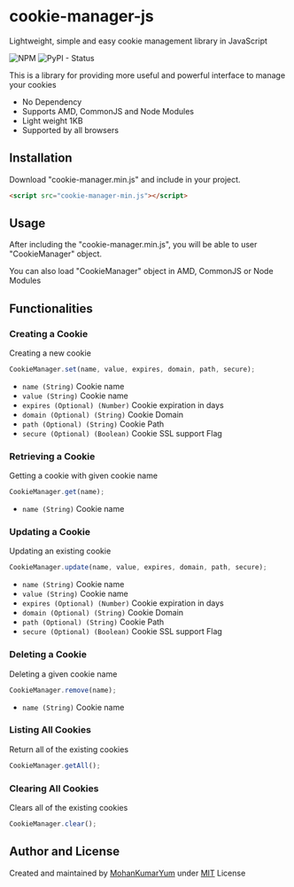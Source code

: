 # cookie-manager-js

Lightweight, simple and easy cookie management library in JavaScript

![NPM](https://img.shields.io/npm/l/express) ![PyPI - Status](https://img.shields.io/pypi/status/Django)

This is a library for providing more useful and powerful interface to manage your cookies
- No Dependency
- Supports AMD, CommonJS and Node Modules
- Light weight 1KB
- Supported by all browsers


## Installation
Download "cookie-manager.min.js" and include in your project.

```html
<script src="cookie-manager-min.js"></script>
```

## Usage

After including the "cookie-manager.min.js", you will be able to user "CookieManager" object.

You can also load "CookieManager" object in AMD, CommonJS or Node Modules

## Functionalities

### Creating a Cookie
Creating a new cookie
```js
CookieManager.set(name, value, expires, domain, path, secure);
```
- `name (String)` Cookie name
- `value (String)` Cookie name
- `expires (Optional) (Number)` Cookie expiration in days
- `domain (Optional) (String)` Cookie Domain
- `path (Optional) (String)` Cookie Path
- `secure (Optional) (Boolean)` Cookie SSL support Flag

### Retrieving a Cookie
Getting a cookie with given cookie name
```js
CookieManager.get(name);
```
- `name (String)` Cookie name

### Updating a Cookie
Updating an existing cookie
```js
CookieManager.update(name, value, expires, domain, path, secure);
```
- `name (String)` Cookie name
- `value (String)` Cookie name
- `expires (Optional) (Number)` Cookie expiration in days
- `domain (Optional) (String)` Cookie Domain
- `path (Optional) (String)` Cookie Path
- `secure (Optional) (Boolean)` Cookie SSL support Flag

### Deleting a Cookie
Deleting a given cookie name
```js
CookieManager.remove(name);
```
- `name (String)` Cookie name

### Listing All Cookies
Return all of the existing cookies
```js
CookieManager.getAll();
```
### Clearing All Cookies
Clears all of the existing cookies
```js
CookieManager.clear();
```

## Author and License
Created and maintained by [MohanKumarYum](https://github.com/MohanKumarYum) under [MIT](License.md) License
